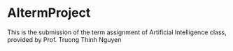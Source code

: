 # AItermProject
This is the submission of the term assignment of Artificial Intelligence class, provided by Prof. Truong Thinh Nguyen
